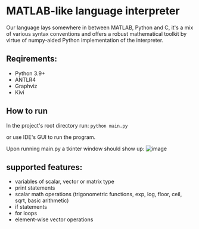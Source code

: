 # MATLAB-like language interpreter

Our language lays somewhere in between MATLAB, Python and C, it's a mix of various syntax conventions and offers a robust mathematical toolkit by virtue of numpy-aided Python implementation of the interpreter.

## Reqirements:
- Python 3.9+
- ANTLR4
- Graphviz
- Kivi

## How to run
In the project's root directory run:
`python main.py`

or use IDE's GUI to run the program.

Upon running main.py a tkinter window should show up:
![image](https://github.com/piotr-bledowski/MATLAB_like_language_interpreter/assets/63125128/b160356d-14f7-42b9-93eb-dd89e9bbe65a)


## supported features:
- variables of scalar, vector or matrix type
- print statements
- scalar math operations (trigonometric functions, exp, log, floor, ceil, sqrt, basic arithmetic)
- if statements
- for loops
- element-wise vector operations
